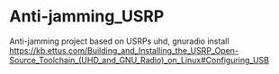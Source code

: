 # Anti-jamming_USRP
Anti-jamming project based on USRPs
uhd, gnuradio install
https://kb.ettus.com/Building_and_Installing_the_USRP_Open-Source_Toolchain_(UHD_and_GNU_Radio)_on_Linux#Configuring_USB
